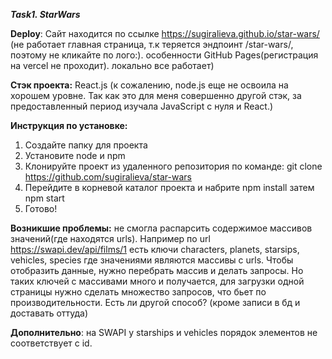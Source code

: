 ***Task1. StarWars***

**Deploy**: Сайт находится по ссылке https://sugiralieva.github.io/star-wars/
(не работает главная страница, т.к теряется эндпоинт /star-wars/, поэтому не кликайте по лого:). особенности GitHub Pages(регистрация на vercel не проходит). локально все работает)

**Стэк проекта:** React.js (к сожалению, node.js еще не освоила на хорошем уровне. Так как это для меня совершенно другой стэк, за предоставленный период изучала JavaScript с нуля и React.)

**Инструкция по установке:**
1. Создайте папку для проекта
2. Установите node и npm
3. Клонируйте проект из удаленного репозитория по команде: git clone https://github.com/sugiralieva/star-wars
4. Перейдите в корневой каталог проекта и набрите npm install затем npm start
5. Готово!

**Возникшие проблемы:** не смогла распарсить содержимое массивов значений(где находятся urls). Например по url https://swapi.dev/api/films/1 есть ключи characters, planets, starsips, vehicles, species где значениями являются массивы с  urls.
Чтобы отобразить данные, нужно перебрать массив и делать запросы. Но таких ключей с массивами много и получается, для загрузки одной страницы нужно сделать множество запросов, что бьет по производительности. Есть ли другой способ? (кроме записи в бд и доставать оттуда)

**Дополнительно**: на SWAPI у starships и vehicles порядок элементов не соответствует с id.



